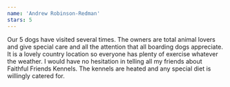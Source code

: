 ```yaml
---
name: 'Andrew Robinson-Redman'
stars: 5
---
```


Our 5 dogs have visited several times. The owners are total animal
lovers and give special care and all the attention that all boarding
dogs appreciate. It is a lovely country location so everyone has plenty
of exercise whatever the weather. I would have no hesitation in telling
all my friends about Faithful Friends Kennels. The kennels are heated
and any special diet is willingly catered for.
